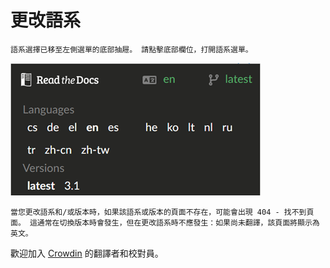 # 更改語系

```{note}
語系選擇已移至左側選單的底部抽屜。 請點擊底部欄位，打開語系選單。
```

![打開語言選單](../images/documentation_language_menu.png)

```{warning}
當您更改語系和/或版本時，如果該語系或版本的頁面不存在，可能會出現 404 - 找不到頁面。 這通常在切換版本時會發生，但在更改語系時不應發生：如果尚未翻譯，該頁面將顯示為英文。
```

歡迎加入 [Crowdin](https://crowdin.com/project/androidapsdocs) 的翻譯者和校對員。
